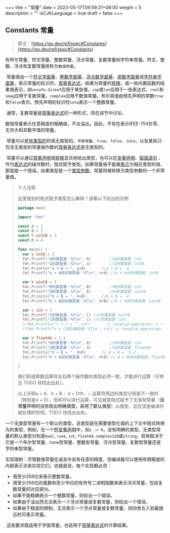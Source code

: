 +++
title = "常量"
date = 2023-05-17T09:59:21+08:00
weight = 5
description = ""
isCJKLanguage = true
draft = false
+++
## Constants 常量

> 原文：[https://go.dev/ref/spec#Constants](https://go.dev/ref/spec#Constants)

​	有布尔常量、符文常量、整数常量、浮点常量、复数常量和字符串常量。符文、整数、浮点和复数常量统称为`数值常量`。

​	常量值由一个[符文字面量](../LexicalElements#rune-literals-符文字面量)、[整数字面量](../LexicalElements#imaginary-literals-虚数字面量)、[浮点数字面量](../LexicalElements#floating-point-literals-浮点数字面量)、[虚数字面量](../LexicalElements#imaginary-literals-虚数字面量)或[字符串字面量](../LexicalElements#string-literals-字符串字面量)，表示常量的标识符，[常量表达式](../Expressions#constant-expressions-常量表达式)，结果为常量的[转换](../Expressions#conversions-转换)，或一些内置函数的结果值表示，如`unsafe.Sizeof`应用于某些值，`cap`或`len`应用于一些表达式，`real`和`imag`应用于复数常量，`complex`应用于数值常量。布尔真值由预先声明的常数`true`和`false`表示。预先声明的标识符`iota`表示一个整数常量。

​	通常，复数常量是[常量表达式](../Expressions#constant-expressions-常量表达式)的一种形式，将在该节中讨论。

​	数值常量表示任意精度的精确值，不会溢出。因此，不存在表示IEEE-754负零、无穷大和非数字值的常量。

​	常量可以是[有类型的](../Types)的或无类型的。`字面常量`、`true`、`false`、`iota`，以及某些只包含无类型的常量操作数的[常量表达式](../Expressions#constant-expressions-常量表达式)是无类型的。

​	常量可以通过[常量声明](../DeclarationsAndScope#constant-declarations-常量声明)或[转换](../Expressions#conversions-转换)显式地给出类型，也可以在[变量声明](../DeclarationsAndScope#variable-declarations-变量声明)、[赋值语句](../Statements#assignment-statements-赋值语句) 、作为[表达式](../Expressions)的操作数时，隐式赋予类型。如果常量值不能被[表示](../PropertiesOfTypesAndValues#representability-可表示性)为相应类型的值，那就是一个错误。如果类型是一个[类型参数](../DeclarationsAndScope#type-parameter-declarations-类型参数声明)，常量将被转换为类型参数的一个非常量值。

> 个人注释
>
> 这里提到的隐式赋予类型怎么解释？请看以下给出的示例
>
> ```go
> package main
> 
> import "fmt"
> 
> const A = 1
> const B = 2
> const C uint8 = 3
> const D = 4
> 
> func main() {
> 	var a int8 = 1
> 	fmt.Printf("A的类型是：%T\n", A)        //A的类型是：int
> 	fmt.Printf("a的类型是：%T\n", a)        //a的类型是：int8
> 	fmt.Println("a + A = ", a+A)       //a + A =  2
> 	fmt.Printf("a + A后的类型是：%T\n", a+A) //a + A后的类型是：int8
> 
> 	var b uint8 = 2
> 	fmt.Printf("B的类型是：%T\n", B)        //B的类型是：int
> 	fmt.Printf("b的类型是：%T\n", b)        //b的类型是：uint8
> 	fmt.Println("b + B = ", b+B)       //b + B =  4
> 	fmt.Printf("b + B后的类型是：%T\n", b+B) //b + B后的类型是：uint8
> 
> 	var c int = 3
> 	fmt.Printf("C的类型是：%T\n", C) //C的类型是：uint8
> 	fmt.Printf("c的类型是：%T\n", c) //c的类型是：int
> 	//fmt.Println("c + C = ", c+C)       // invalid operation: c + C (mismatched types int and uint8)
> 	//fmt.Printf("c + C后的类型是：%T\n", c+C) // invalid operation: c + C (mismatched types int and uint8)
> 
> 	var d float64 = 1.2
> 	fmt.Printf("D的类型是：%T\n", D)        //D的类型是：int
> 	fmt.Printf("d的类型是：%T\n", d)        //d的类型是：float64
> 	fmt.Println("d + D = ", d+D)       // d + D =  5.2
> 	fmt.Printf("d + D后的类型是：%T\n", d+D) // d + D后的类型是：float64
> 
> }
> 
> ```
>
> 我们知道算数运算符左右两个操作数的类型必须一致，才能进行运算（可参见 TODO 待找出出处）。
>
> 以上示例a + A、b + B 、d + D中，+ 运算符两边的类型分明是不一致的（特别是d + D），但却可以进行运算，可见就是隐式赋予了无类型常量（**该常量声明时没有给出明确类型，采用了默认类型**）以类型，这应该是编译时就处理好的吧。TODO 待找出出处。

​	一个无类型常量有一个默认的类型，该类型是在需要类型化值的上下文中隐式转换为的类型，例如，在一个[短变量声明](../DeclarationsAndScope#short-variable-declarations-短变量声明)中，如`i := 0`，没有明确的类型。无类型常量的默认类型分别是`bool`, `rune`, `int`, `float64`, `complex128`或`string`，具体取决于它是一个布尔型常量、rune型常量、整数型常量、浮点型常量、复数型常量还是字符串型常量。

​	实现限制：尽管数值常量在语言中具有任意的精度，但编译器可以使用有限精度的内部表示法来实现它们。也就是说，每个实现都必须：

- 用至少256位来表示整数常量。
- 用至少256位的尾数和至少16位的有符号二进制指数来表示浮点常量，包括复数常量的对应部分。
- 如果不能精确表示一个整数常量，则给出一个错误。
- 如果由于溢出而无法表示一个浮点常量或复数常量，则给出一个错误。
- 如果由于精度的限制，无法表示一个浮点常量或复数常量，则四舍五入到最接近的可表示常量。

​	这些要求既适用于字面常量，也适用于[常量表达式](../Expressions#constant-expressions-常量表达式)的计算结果。
